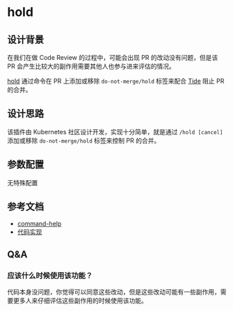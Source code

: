# hold

## 设计背景

在我们在做 Code Review 的过程中，可能会出现 PR 的改动没有问题，但是该 PR 会产生比较大的副作用需要其他人也参与进来评估的情况。

[hold](https://github.com/kubernetes/test-infra/tree/master/prow/plugins/hold) 通过命令在 PR 上添加或移除 `do-not-merge/hold` 标签来配合 [Tide](../components/tide.md) 阻止 PR 的合并。

## 设计思路

该插件由 Kubernetes 社区设计开发，实现十分简单，就是通过 `/hold [cancel]` 添加或移除 `do-not-merge/hold` 标签来控制 PR 的合并。

## 参数配置

无特殊配置

## 参考文档

- [command-help](https://prow.tidb.io/command-help#hold)
- [代码实现](https://github.com/kubernetes/test-infra/tree/master/prow/plugins/hold)

## Q&A

### 应该什么时候使用该功能？

代码本身没问题，你觉得可以同意这些改动，但是这些改动可能有一些副作用，需要更多人来仔细评估这些副作用的时候使用该功能。